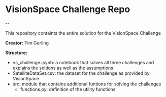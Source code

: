 # VisionSpace Challenge Repo
--

This repository containts the entire solution for the VisionSpace Challenge

**Creator:** Tim Gerling

**Structure:**
- vs_challenge.ipynb: a notebook that solves all three challenges and explains the soltions as well as the assumptions
- SatelliteDataSet.csv: the dataset for the challenge as provided by VisionSpace
- src: module that contains additional funtions for solving the challenges
    - functions.py: definition of the utility functions 
